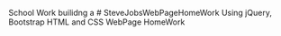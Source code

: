 School Work builidng a # SteveJobsWebPageHomeWork
Using jQuery, Bootstrap HTML and CSS WebPage HomeWork
